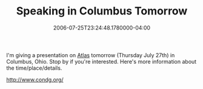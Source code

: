 ﻿---
title: Speaking in Columbus Tomorrow
date: "2006-07-25T23:24:48.1780000-04:00"
description: "I'm giving a presentation on [Atlas](http://atlas.asp.net/)tomorrow"
featuredImage: /img/default-post-image.jpg
---

I'm giving a presentation on [Atlas](http://atlas.asp.net/) tomorrow (Thursday July 27th) in Columbus, Ohio. Stop by if you're interested. Here's more information about the time/place/details.

<http://www.condg.org/>

